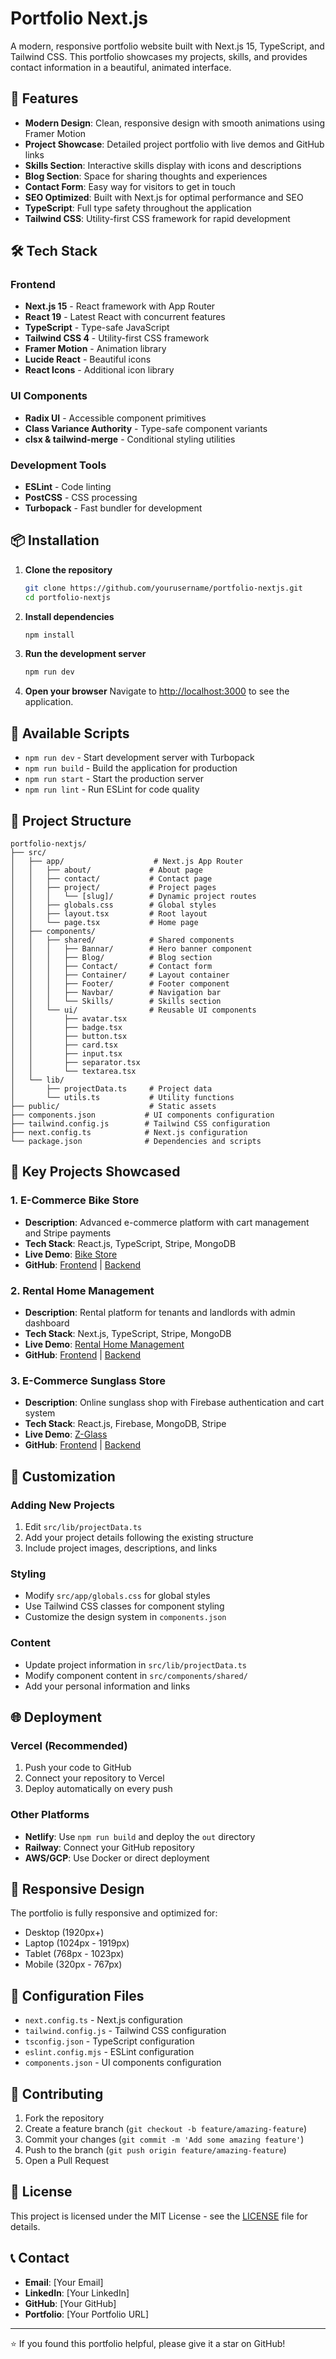 # Portfolio Next.js

A modern, responsive portfolio website built with Next.js 15, TypeScript, and Tailwind CSS. This portfolio showcases my projects, skills, and provides contact information in a beautiful, animated interface.

## 🚀 Features

- **Modern Design**: Clean, responsive design with smooth animations using Framer Motion
- **Project Showcase**: Detailed project portfolio with live demos and GitHub links
- **Skills Section**: Interactive skills display with icons and descriptions
- **Blog Section**: Space for sharing thoughts and experiences
- **Contact Form**: Easy way for visitors to get in touch
- **SEO Optimized**: Built with Next.js for optimal performance and SEO
- **TypeScript**: Full type safety throughout the application
- **Tailwind CSS**: Utility-first CSS framework for rapid development

## 🛠️ Tech Stack

### Frontend
- **Next.js 15** - React framework with App Router
- **React 19** - Latest React with concurrent features
- **TypeScript** - Type-safe JavaScript
- **Tailwind CSS 4** - Utility-first CSS framework
- **Framer Motion** - Animation library
- **Lucide React** - Beautiful icons
- **React Icons** - Additional icon library

### UI Components
- **Radix UI** - Accessible component primitives
- **Class Variance Authority** - Type-safe component variants
- **clsx & tailwind-merge** - Conditional styling utilities

### Development Tools
- **ESLint** - Code linting
- **PostCSS** - CSS processing
- **Turbopack** - Fast bundler for development

## 📦 Installation

1. **Clone the repository**
   ```bash
   git clone https://github.com/yourusername/portfolio-nextjs.git
   cd portfolio-nextjs
   ```

2. **Install dependencies**
   ```bash
   npm install
   ```

3. **Run the development server**
   ```bash
   npm run dev
   ```

4. **Open your browser**
   Navigate to [http://localhost:3000](http://localhost:3000) to see the application.

## 🚀 Available Scripts

- `npm run dev` - Start development server with Turbopack
- `npm run build` - Build the application for production
- `npm run start` - Start the production server
- `npm run lint` - Run ESLint for code quality

## 📁 Project Structure

```
portfolio-nextjs/
├── src/
│   ├── app/                    # Next.js App Router
│   │   ├── about/             # About page
│   │   ├── contact/           # Contact page
│   │   ├── project/           # Project pages
│   │   │   └── [slug]/        # Dynamic project routes
│   │   ├── globals.css        # Global styles
│   │   ├── layout.tsx         # Root layout
│   │   └── page.tsx           # Home page
│   ├── components/
│   │   ├── shared/            # Shared components
│   │   │   ├── Bannar/        # Hero banner component
│   │   │   ├── Blog/          # Blog section
│   │   │   ├── Contact/       # Contact form
│   │   │   ├── Container/     # Layout container
│   │   │   ├── Footer/        # Footer component
│   │   │   ├── Navbar/        # Navigation bar
│   │   │   └── Skills/        # Skills section
│   │   └── ui/                # Reusable UI components
│   │       ├── avatar.tsx
│   │       ├── badge.tsx
│   │       ├── button.tsx
│   │       ├── card.tsx
│   │       ├── input.tsx
│   │       ├── separator.tsx
│   │       └── textarea.tsx
│   └── lib/
│       ├── projectData.ts     # Project data
│       └── utils.ts           # Utility functions
├── public/                    # Static assets
├── components.json           # UI components configuration
├── tailwind.config.js        # Tailwind CSS configuration
├── next.config.ts            # Next.js configuration
└── package.json              # Dependencies and scripts
```

## 🎯 Key Projects Showcased

### 1. E-Commerce Bike Store
- **Description**: Advanced e-commerce platform with cart management and Stripe payments
- **Tech Stack**: React.js, TypeScript, Stripe, MongoDB
- **Live Demo**: [Bike Store](https://bike-store-client-nine.vercel.app/)
- **GitHub**: [Frontend](https://github.com/mdriaz60000/bike-store-client) | [Backend](https://github.com/mdriaz60000/bike-store)

### 2. Rental Home Management
- **Description**: Rental platform for tenants and landlords with admin dashboard
- **Tech Stack**: Next.js, TypeScript, Stripe, MongoDB
- **Live Demo**: [Rental Home Management](https://rental-home-management.vercel.app)
- **GitHub**: [Frontend](https://github.com/mdriaz60000/Rental-Home-Management) | [Backend](https://github.com/mdriaz60000/rental-home-management-server)

### 3. E-Commerce Sunglass Store
- **Description**: Online sunglass shop with Firebase authentication and cart system
- **Tech Stack**: React.js, Firebase, MongoDB, Stripe
- **Live Demo**: [Z-Glass](https://z-glass.web.app)
- **GitHub**: [Frontend](https://github.com/mdriaz60000/z-glass) | [Backend](https://github.com/mdriaz60000/z-glass-sarver)

## 🎨 Customization

### Adding New Projects
1. Edit `src/lib/projectData.ts`
2. Add your project details following the existing structure
3. Include project images, descriptions, and links

### Styling
- Modify `src/app/globals.css` for global styles
- Use Tailwind CSS classes for component styling
- Customize the design system in `components.json`

### Content
- Update project information in `src/lib/projectData.ts`
- Modify component content in `src/components/shared/`
- Add your personal information and links

## 🌐 Deployment

### Vercel (Recommended)
1. Push your code to GitHub
2. Connect your repository to Vercel
3. Deploy automatically on every push

### Other Platforms
- **Netlify**: Use `npm run build` and deploy the `out` directory
- **Railway**: Connect your GitHub repository
- **AWS/GCP**: Use Docker or direct deployment

## 📱 Responsive Design

The portfolio is fully responsive and optimized for:
- Desktop (1920px+)
- Laptop (1024px - 1919px)
- Tablet (768px - 1023px)
- Mobile (320px - 767px)

## 🔧 Configuration Files

- `next.config.ts` - Next.js configuration
- `tailwind.config.js` - Tailwind CSS configuration
- `tsconfig.json` - TypeScript configuration
- `eslint.config.mjs` - ESLint configuration
- `components.json` - UI components configuration

## 🤝 Contributing

1. Fork the repository
2. Create a feature branch (`git checkout -b feature/amazing-feature`)
3. Commit your changes (`git commit -m 'Add some amazing feature'`)
4. Push to the branch (`git push origin feature/amazing-feature`)
5. Open a Pull Request

## 📄 License

This project is licensed under the MIT License - see the [LICENSE](LICENSE) file for details.

## 📞 Contact

- **Email**: [Your Email]
- **LinkedIn**: [Your LinkedIn]
- **GitHub**: [Your GitHub]
- **Portfolio**: [Your Portfolio URL]

---

⭐ If you found this portfolio helpful, please give it a star on GitHub!
